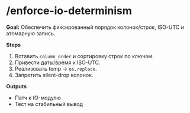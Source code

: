 # /enforce-io-determinism

**Goal:** Обеспечить фиксированный порядок колонок/строк, ISO-UTC и атомарную запись.

**Steps**

1) Вставить `column_order` и сортировку строк по ключам.
2) Привести даты/время к ISO-UTC.
3) Реализовать temp → `os.replace`.
4) Запретить silent-drop колонок.


**Outputs**

- Патч к IO-модулю
- Тест на стабильный вывод
